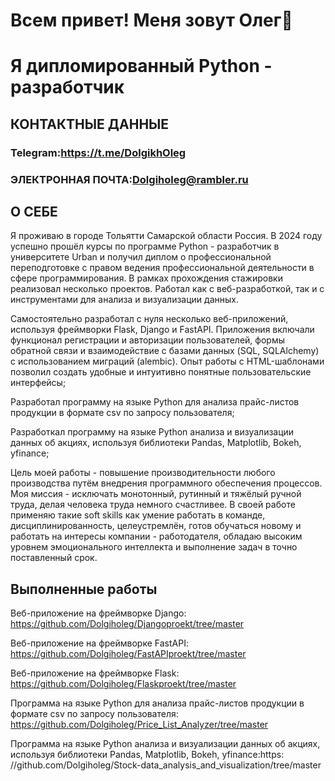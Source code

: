 # Всем привет! Меня зовут Олег👋
# Я дипломированный Python - разработчик
## КОНТАКТНЫЕ ДАННЫЕ

### Telegram:https://t.me/DolgikhOleg

### ЭЛЕКТРОННАЯ ПОЧТА:Dolgiholeg@rambler.ru

## О СЕБЕ
Я проживаю в городе Тольятти Самарской области Россия. В 2024 году успешно прошёл курсы по программе Python - разработчик в университете Urban  и получил диплом о профессиональной переподготовке с правом ведения профессиональной деятельности в сфере программирования.
В рамках прохождения стажировки реализовал несколько проектов. Работал как c веб-разработкой, так и с инструментами для анализа и визуализации данных.

Самостоятельно разработал с нуля несколько веб-приложений, используя фреймворки Flask, Django и FastAPI. Приложения включали функционал регистрации и авторизации пользователей, формы обратной связи и взаимодействие с базами данных (SQL, SQLAlchemy) с использованием миграций (alembic). Опыт работы с HTML-шаблонами позволил создать удобные и интуитивно понятные пользовательские интерфейсы;

Разработал программу на языке Python для анализа прайс-листов продукции в формате csv по запросу пользователя;

Разработкал программу на языке Python анализа и визуализации данных об акциях, используя библиотеки Pandas, Matplotlib, Bokeh, yfinance;

Цель моей работы - повышение производительности любого производства путём внедрения программного обеспечения процессов. Моя миссия - исключать монотонный, рутинный и тяжёлый ручной труда, делая человека труда немного счастливее. В своей работе применяю такие soft skills как умение работать в команде, дисциплинированность, целеустремлён, готов обучаться новому и работать на интересы компании - работодателя, обладаю высоким уровнем эмоционального интеллекта и выполнение задач в точно поставленный срок.
## Выполненные работы
Веб-приложение на фреймворке Django: https://github.com/Dolgiholeg/Djangoproekt/tree/master

Веб-приложение на фреймворке FastAPI: https://github.com/Dolgiholeg/FastAPIproekt/tree/master

Веб-приложение на фреймворке Flask: https://github.com/Dolgiholeg/Flaskproekt/tree/master

Программа на языке Python для анализа прайс-листов продукции в формате csv по запросу пользователя: https://github.com/Dolgiholeg/Price_List_Analyzer/tree/master

Программа на языке Python анализа и визуализации данных об акциях, используя библиотеки Pandas, Matplotlib, Bokeh, yfinance:https: //github.com/Dolgiholeg/Stock-data_analysis_and_visualization/tree/master



<!--
**Dolgiholeg/Dolgiholeg** is a ✨ _special_ ✨ repository because its `README.md` (this file) appears on your GitHub profile.

Here are some ideas to get you started:

- 🔭 I’m currently working on ...
- 🌱 I’m currently learning ...
- 👯 I’m looking to collaborate on ...
- 🤔 I’m looking for help with ...
- 💬 Ask me about ...
- 📫 How to reach me: ...
- 😄 Pronouns: ...
- ⚡ Fun fact: ...
-->
